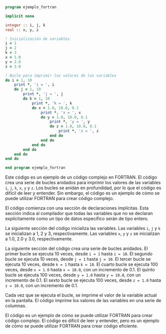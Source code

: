 ```fortran
program ejemplo_fortran

implicit none

integer :: i, j, k
real :: x, y, z

! Inicialización de variables
i = 1
j = 2
k = 3
x = 1.0
y = 2.0
z = 3.0

! Bucle para imprimir los valores de las variables
do i = 1, 10
    print *, 'i = ', i
    do j = 1, 10
        print *, 'j = ', j
        do k = 1, 10
            print *, 'k = ', k
            do x = 1.0, 10.0, 0.1
                print *, 'x = ', x
                do y = 1.0, 10.0, 0.1
                    print *, 'y = ', y
                    do z = 1.0, 10.0, 0.1
                        print *, 'z = ', z
                    end do
                end do
            end do
        end do
    end do
end do

end program ejemplo_fortran
```

Este código es un ejemplo de un código complejo en FORTRAN. El código crea una serie de bucles anidados para imprimir los valores de las variables `i`, `j`, `k`, `x`, `y` y `z`. Los bucles se anidan en profundidad, por lo que el código es difícil de leer y entender. Sin embargo, el código es un ejemplo de cómo se puede utilizar FORTRAN para crear código complejo.

El código comienza con una sección de declaraciones implícitas. Esta sección indica al compilador que todas las variables que no se declaran explícitamente como un tipo de datos específico serán de tipo entero.

La siguiente sección del código inicializa las variables. Las variables `i`, `j` y `k` se inicializan a 1, 2 y 3, respectivamente. Las variables `x`, `y` y `z` se inicializan a 1.0, 2.0 y 3.0, respectivamente.

La siguiente sección del código crea una serie de bucles anidados. El primer bucle se ejecuta 10 veces, desde `i = 1` hasta `i = 10`. El segundo bucle se ejecuta 10 veces, desde `j = 1` hasta `j = 10`. El tercer bucle se ejecuta 10 veces, desde `k = 1` hasta `k = 10`. El cuarto bucle se ejecuta 100 veces, desde `x = 1.0` hasta `x = 10.0`, con un incremento de 0.1. El quinto bucle se ejecuta 100 veces, desde `y = 1.0` hasta `y = 10.0`, con un incremento de 0.1. El sexto bucle se ejecuta 100 veces, desde `z = 1.0` hasta `z = 10.0`, con un incremento de 0.1.

Cada vez que se ejecuta el bucle, se imprime el valor de la variable actual en la pantalla. El código imprime los valores de las variables en una serie de columnas.

El código es un ejemplo de cómo se puede utilizar FORTRAN para crear código complejo. El código es difícil de leer y entender, pero es un ejemplo de cómo se puede utilizar FORTRAN para crear código eficiente.